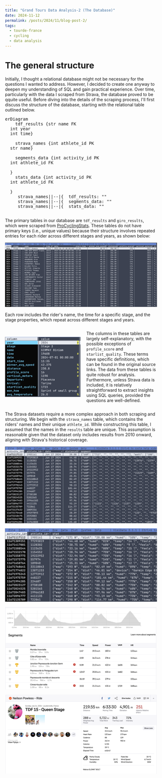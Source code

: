 ```yaml
---
title: "Grand Tours Data Analysis-2 (The Database)"
date: 2024-11-12
permalink: /posts/2024/11/blog-post-2/
tags:
  - tourde-france
  - cycling
  - data analysis
---
```

# The general structure
Initially, I thought a relational database might not be necessary for the
questions I wanted to address. However, I decided to create one anyway to
deepen my understanding of SQL and gain practical experience. Over time,
particularly with the data I scraped from Strava, the database proved to be qquite
useful. Before diving into the details of the scraping process,
I'll first discuss the structure of the database, starting with the relational
table outlined below.
<pre class='mermaid'>
erDiagram
    tdf_results {str name FK
  int year
  int time}

    strava_names {int athlete_id PK
  str name}

    segments_data {int activity_id PK
  int athlete_id FK

  }
    stats_data {int activity_id PK
  int athlete_id FK

  }
     strava_names||--|{  tdf_results: ""
     strava_names||--|{  segments_data: ""
     strava_names||--|{  stats_data: ""
  </pre>
The primary tables in our database are `tdf_results` and `giro_results`, which
were scraped from [ProCyclingStats](https://www.procyclingstats.com). These
tables do not have primary keys (i.e., unique values) because their structure
involves repeated entries for each rider across different stages and years, as
shown below:

![Table structure example 1](/images/post_images/ss_2_1.png)

Each row includes the rider's name, the time for a specific stage, and the
stage properties, which repeat across different stages and years.

<div style="display: flex; align-items: center;"> <img
  src="/images/post_images/ss_2_2.png" alt="Description" style="width: 250px;
  margin-right: 20px;"> <p> The columns in these tables are largely
    self-explanatory, with the possible exceptions of
    <code>profile_score</code> and <code>starlist_quality</code>. These terms
    have specific definitions, which can be found in the original source links.
    The data from these tables is quite robust for analysis. Furthermore,
    unless Strava data is included, it is relatively straightforward to extract
    insights using SQL queries, provided the questions are well-defined. </p>
</div>


The Strava datasets require a more complex approach in both scraping and
structuring. We begin with the `strava_names` table, which contains the riders'
names and their unique `athlete_id`. While constructing this table, I assumed
that the names in the `results` table are unique. This assumption is reasonable
given that the dataset only includes results from 2010 onward, aligning with
Strava's historical coverage.

![Table structure example 3](/images/post_images/ss_2_3.png)

![Table structure example 4](/images/post_images/ss_2_4.png)


![Table structure example 5](/images/post_images/ss_2_5.png)

![Table structure example 6](/images/post_images/ss_2_6.png)
<script type="module"> import mermaid from
'https://cdn.jsdelivr.net/npm/mermaid@10/dist/mermaid.esm.min.mjs';
mermaid.initialize({ startOnLoad: true, theme: 'dark' }); </script>
